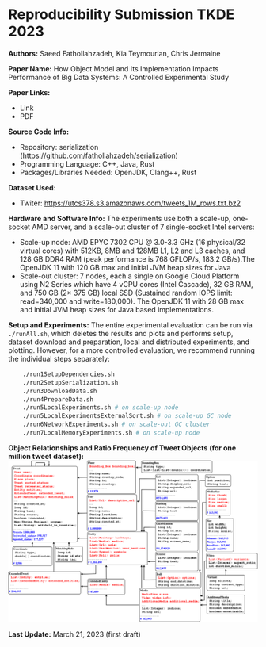 # Reproducibility Submission TKDE 2023
**Authors:** Saeed Fathollahzadeh, Kia Teymourian, Chris Jermaine

**Paper Name:** How Object Model and Its Implementation Impacts Performance of Big Data Systems: A Controlled Experimental Study

**Paper Links:** 
 * Link 
 * PDF

 **Source Code Info:**
 * Repository: serialization (https://github.com/fathollahzadeh/serialization)
 * Programming Language: C++, Java, Rust
 * Packages/Libraries Needed: OpenJDK, Clang++, Rust

**Dataset Used:**
* Twiter: <https://utcs378.s3.amazonaws.com/tweets_1M_rows.txt.bz2>

**Hardware and Software Info:** The experiments use both a scale-up, one-socket AMD server, and a scale-out cluster of 7 single-socket Intel servers:
 * Scale-up node: AMD EPYC 7302 CPU @ 3.0-3.3 GHz (16 physical/32 virtual cores) with 512KB, 8MB and 128MB
L1, L2 and L3 caches, and 128 GB DDR4 RAM (peak performance is 768 GFLOP/s, 183.2 GB/s).The OpenJDK
11 with 120 GB max and initial JVM heap sizes for Java 
* Scale-out cluster: 7 nodes, each a single on Google Cloud Platform using N2 Series which have 4
vCPU cores (Intel Cascade), 32 GB RAM, and 750 GB (2× 375 GB) local SSD (Sustained random IOPS limit:
read=340,000 and write=180,000). The OpenJDK 11 with 28 GB max and initial JVM heap sizes for Java based
implementations.

**Setup and Experiments:** The entire experimental evaluation can be run via `./runAll.sh`, which deletes the results and plots and performs setup, dataset download and preparation, local and distributed experiments, and plotting. However, for a more controlled evaluation, we recommend running the individual steps separately:

  ```bash
      ./run1SetupDependencies.sh
      ./run2SetupSerialization.sh
      ./run3DownloadData.sh
      ./run4PrepareData.sh
      ./run5LocalExperiments.sh # on scale-up node
      ./run5LocalExperimentsExternalSort.sh # on scale-up GC node
      ./run6NetworkExperiments.sh # on scale-out GC cluster
      ./run7LocalMemoryExperiments.sh # on scale-up node
   ```


**Object Relationships and Ratio Frequency of Tweet Objects (for one million tweet dataset):**
![Object Relationships and Ratio Frequency of Tweet Objects (for one million tweet dataset)](images/tweet_complex_object.png)


**Last Update:** March 21, 2023 (first draft)






